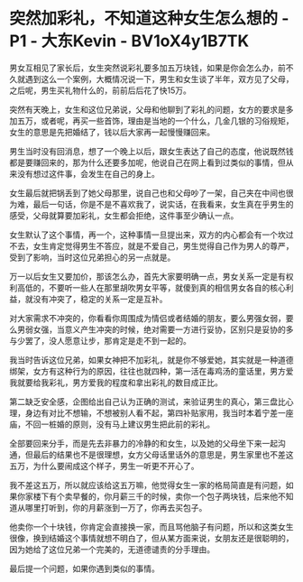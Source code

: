 # 突然加彩礼，不知道这种女生怎么想的 - P1 - 大东Kevin - BV1oX4y1B7TK

男女互相见了家长后，女生突然说彩礼要多加五万块钱，如果是你会怎么办，前不久就遇到这么一个案例，大概情况说一下，男生和女生谈了半年，双方见了父母，之后呢，男生买礼物什么的，前前后后花了快15万。

突然有天晚上，女生和这位兄弟说，父母和他聊到了彩礼的问题，女方的要求是多加五万，或者呢，再买一些首饰，理由是当地的一个什么，几金几银的习俗规矩，女生的意思是先把婚结了，钱以后大家再一起慢慢赚回来。

男生当时没有回消息，想了一个晚上以后，跟女生表达了自己的态度，他说既然钱都是要赚回来的，那为什么还要多加呢，他说自己在网上看到过类似的事情，但从来没有想过这件事，会发生在自己的身上。

女生最后就把锅丢到了她父母那里，说自己也和父母吵了一架，自己夹在中间也很为难，最后一句话，你是不是不喜欢我了，说实话，在我看来，女生真在乎男生的感受，父母就算要加彩礼，女生都会拒绝，这件事至少确认一点。

女生默认了这个事情，再一个，这种事情一旦提出来，双方的内心都会有一个坎过不去，女生肯定觉得男生不答应，就是不爱自己，男生觉得自己作为男人的尊严，受到了影响，当时这位兄弟担心的另一点就是。

万一以后女生又要加价，那该怎么办，首先大家要明确一点，男女关系一定是有权利高低的，不要听一些人在那里胡吹男女平等，就傻到真的相信男女各自的核心利益，就没有冲突了，稳定的关系一定是互补。

对大家需求不冲突的，你看看你周围成为情侣或者结婚的朋友，要么男强女弱，要么男弱女强，当意义产生冲突的时候，绝对需要一方进行妥协，区别只是妥协的多与少罢了，没人愿意让步，那肯定是走不到一起的。

我当时告诉这位兄弟，如果女神把不加彩礼，就是你不够爱她，其实就是一种道德绑架，女方有这种行为的原因，往往也就四种，第一活在毒鸡汤的童话里，男方爱我就要给我彩礼，男方爱我的程度和拿出彩礼的数目成正比。

第二缺乏安全感，企图给出自己认为正确的测试，来验证男生的真心，第三盘比心理，身边有对比不想输，不想被别人看不起，第四补贴家用，我当时本着宁差一座庙，不回一桩婚的原则，没有马上建议男生把此前的彩礼。

全部要回来分手，而是先去非暴力的冷静的和女生，以及她的父母坐下来一起沟通，但最后的结果也不是很理想，女方父母话里话外的意思是，男生家里也不差这五万，为什么要闹成这个样子，男生一听更不开心了。

我不差这五万，所以就应该给这五万嘛，他觉得女生一家的格局简直是有问题，如果你家楼下有个卖早餐的，你月薪三千的时候，卖你一个包子两块钱，后来他不知道从哪里打听到，你的月薪涨到一万了，你再去买包子。

他卖你一个十块钱，你肯定会直接换一家，而且骂他脑子有问题，所以和这类女生很像，换到结婚这个事情就想不明白了，但从某方面来说，女朋友还是很聪明的，因为她给了这位兄弟一个完美的，无道德谴责的分手理由。

最后提一个问题，如果你遇到类似的事情。